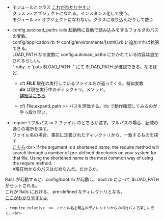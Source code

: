 + モジュールとクラス
[これがわかりやすい](https://qiita.com/fukumone/items/2dd4d2d1ce6ed05928de)<br>
クラス >> オブジェクトになれる。インスタンス化して使う。<br>
モジュール >> オブジェクトになれない。クラスに取り込んだりして使う<br>


+ config.autoload_paths
rails 起動時に自動で読み込みをするフォルダのパスの変数。<br>
config/application.rb や config/environments/[smth].rb に追加すれば拡張できる。<br>
LOAD_PATH なる変数に config.autoload_paths にかかれている内容は追加されるらしい。<br>
" ruby -e 'puts $LOAD_PATH' " にて $LOAD_PATH が確認できる。なるほど。<br>

	- cf) __FILE__
		現在の実行しているファイル名が返ってくる。擬似変数<br>
		__dir__ は現在実行中のディレクトリ。メソッド。<br>
		[詳細はこちら](https://k-koh.hatenablog.com/entry/2019/12/20/143740)<br>

	- cf) File.expand_path >> パスを評価する。irb で動作確認してみるのが手っ取り早い。<br>

+ require
1.フルパス or 2.ファイル のどちらか渡す。フルパスの場合、記載の通りの場所を探す。<br>
ファイル名の場合、事前に定義されたディレクトリから、一致するものを探す<br>
[こちら](https://www.thoughtco.com/requre-method-2908199#:~:text=The%20require%20method%20takes%20the,look%20there%20for%20the%20file.)<br>
 if the argument is a shortened name, the require method will search through a number of pre-defined directories on your system for that file. Using the shortened name is the most common way of using the require method.<br>
※現在地からのパスはだめなんだ。だからか。<br>

Rails が起動すると、config/boot.rb が起動し、boot.rb によって $LOAD_PATH がセットされる。<br>
これが Rails における、 pre-defined なディレクトリとなる。<br>
[ここがわかりやすいよ](https://stackoverflow.com/questions/417179/how-does-ruby-know-where-to-find-a-required-file)<br>

	- require_relative  >> ファイル名を現在のディレクトリからの相対パスで探しに行く。<br>


